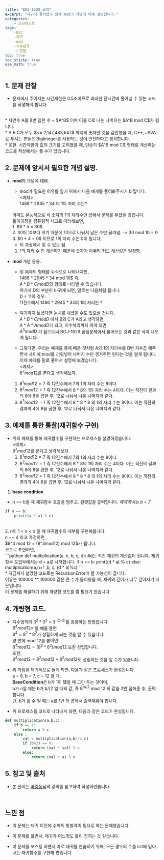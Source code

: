 ```yaml
---
title: "BOJ-1629 곱셈"
excerpt: "재귀적 풀이법과 함께 mod의 개념에 대해 설명합니다."
categories:
    - 코딩테스트
tags:
    -BOJ
    -재귀
    -mod
    -지수법칙
    -느낀점
toc: true
toc_sticky: true
use_math: true
---
```


## 1. 문제 관찰
* 문제에서 주어지는 시간제한은 0.5초이므로 최대한 단시간에 풀어낼 수 있는 코드를 작성해야 합니다.<br/>
<br/>
* 자연수 A를 B번 곱한 수 = $A^B$ 이며 이를 C로 나눈 나머지는 $A^B mod C$가 됩니다.
<br/>
* A,B,C가 모두 $<= 2,147,483,647$ 까지의 숫자인 것을 감안했을 때, C++, JAVA로 푸시는 분들은 BigInteger를 사용하는 것이 안전하다고 생각합니다.
<br/>
* 또한, 시간제한과 값의 크기를 고려했을 때, 단순히 $A^B mod C$ 형태로 계산하는 코드를 작성해서는 풀 수가 없습니다.
<br/>

## 2. 문제에 앞서서 필요한 개념 설명.
* **mod**의 개념에 대해.<br/>
    * mod가 필요한 이유를 알기 위해서 다음 예제를 풀어봐주시기 바랍니다.<br/>
    <예제><br/>
    1486 * 2945 * 34 의 1의 자리 수는?<br/>
    <br/>
    아마도 본능적으로 각 숫자의 1의 자리수만 곱해서 문제를 푸셨을 것입니다.<br/>
    풀이과정을 컴퓨팅적 사고로 따라해보면, <br/>
    1. $6 * 5 = 30$<br/>
    2. 30이 10보다 크기 때문에 10으로 나눠서 남은 수만 골라냄. -> 30 mod 10 = 0<br/>
    3. $0 * 4 = 0$ 이므로 1의 자리 수는 0이 됩니다.<br/>

    * 이 과정에서 알 수 있는 점.<br/>
    1. 1의 자리 수 만 계산하기 때문에 숫자가 아무리 커도 계산량은 일정함.<br/>

* **mod** 개념 응용.<br/>
    * 위 예제의 형태를 수식으로 나타내자면,<br/>
    1486 * 2945 * 34 mod 10$ 즉, <br/> 
    $A * B * C mod D$의 형태로 나타낼 수 있습니다.<br/>
    여기서 D의 부분이 바뀌게 되면, 말로는 다음처럼 됩니다.<br/>
    D = 11의 경우.<br/>
    11진수에서 1486 * 2945 * 34의 1의 자리는 ?<br/>

    * 여기까지 보셨다면 눈치를 채셨을 수도 있으실 겁니다.<br/>
    $A * B * C mod D$ 에서 B와 C가 A라고 생각하면,<br/>
    $A * A * A mod D$가 되고, 지수처리까지 하게 되면<br/>
    $A ^ 3 mod D$ 가 됨으로써 BOJ-1629 곱셈문제에서 물어보는 것과 같은 식이 나오게 됩니다.<br/>

    * 그렇다면, 우리는 예제를 통해 배운 것처럼 A의 1의 자리수를 B번 지수곱 해주면서 사이에 mod를 끼워넣어 나머지 수만 챙겨주면 된다는 것을 알게 됩니다. <br/>
    이제 예제를 말로 풀어서 설명해 보겠습니다.<br/>
    <예제><br/>
    $8^7 mod 12$를 푼다고 생각해보자.<br/>
    1. $8^1 mod 12 = 7$ 즉 12진수에서 7의 1의 자리 수는 8이다.<br/>
    2. $8^2 mod 12 = 1$ 즉 12진수에서 8 * 8의 1의 자리 수는 4이다. 이는 직전의 결과의 8에 8을 곱한 후, 12로 나눠서 나온 나머지와 같다.<br/>
    3. $8^3 mod 12 = 1$ 즉 12진수에서 8 * 8 * 8 의 1의 자리 수는 8이다. 이는 직전의 결과의 4에 8을 곱한 후, 12로 나눠서 나온 나머지와 같다.<br/>


## 3. 예제를 통한 통찰(재귀함수 구현)

* 위의 예제를 통해 재귀함수를 구현하는 프로세스를 설명하겠습니다.<br/>
    <예제><br/>
    $8^7 mod 12$를 푼다고 생각해보자.<br/>
    1. $8^1 mod 12 = 7$ 즉 12진수에서 7의 1의 자리 수는 8이다.<br/>
    2. $8^2 mod 12 = 1$ 즉 12진수에서 8 * 8의 1의 자리 수는 4이다. 이는 직전의 결과의 8에 8을 곱한 후, 12로 나눠서 나온 나머지와 같다.<br/>
    3. $8^3 mod 12 = 1$ 즉 12진수에서 8 * 8 * 8 의 1의 자리 수는 8이다. 이는 직전의 결과의 4에 8을 곱한 후, 12로 나눠서 나온 나머지와 같다.<br/>

1. **base condition**<br/>
* n == b일 때 재귀함수 호출을 멈추고, 결괏값을 출력합니다. *예제에서는 b = 7*<br/>
```python
if n == b:
    print((a * a) % c)
``` 
<br/>
2. n이 1 < n < b 일 때 재귀함수의 내부를 구현해봅니다. <br/>
n == 4 라고 가정하면,<br/>
$8^4 mod 12 = (8^3mod12) mod 12$가 됩니다.<br/>
코드로 표현하면,<br/>
```python
def multiplication(a, n, b, c, d): #d는 직전 재귀의 계산값이 됩니다. 재귀함수 도입부에서는 d = a로 시작합니다.
    if n == b:
        print((d * a) % c)
    else:
        multiplication(a,n+1 ,b, c, (d * a)%c)
```
<br/>
* 지금까지 설명한 코드로는 RecursionError가 뜰 가능성이 큽니다. <br/>
이유는 100000 ** 100000 같은 큰 수가 들어왔을 때, 재귀의 깊이가 너무 깊어지기 때문입니다.<br/> 이 문제를 해결하기 위해 개량형 코드를 짤 필요가 있습니다.<br/>

## 4. 개량형 코드.
* 지수법칙의 $3 ^ 2 * 3 ^2$ = 3 <sup>(2+2)</sup>를 응용하는 방법입니다.<br/>
$8^4 mod 12 =$ 를 예를 들면 <br/>
$8^4 = 8^2 * 8^2$가 성립하게 되는 것을 알 수 있습니다.<br/>
양 변에 mod 12를 붙이면<br/>
$8^4 mod 12 = (8^2*8 ^2)mod 12$ 또한 성립합니다.<br/>
또한,<br/>
$8^4 mod 12 = 8^2 mod12 * 8 ^2mod 12$도 성립하는 것을 알 수가 있습니다.<br/>

* 위 과정을 재귀적으로 돌게 되면, 다음과 같은 프로세스가 완성됩니다.<br/>
a = 8, b = 7, c = 12 일 때,<br/>
**BaseCondition**은 b가 1이 됐을 때 그만 두는 것이며,<br/>
b가 n일 때는 b가 b//2 일 때의 값, 즉 8<sup>b//2</sup> mod 12 의 값을 2번 곱해준 후, 출력합니다.<br/>
단, b가 홀 수 일 때는 a를 1번 더 곱해서 출력해줘야 합니다.<br/>

* 위 프로세스를 코드로 나타내게 되면, 다음과 같은 코드가 완성됩니다.<br/>
```python
def multiplication(a,b,c):
    if b == 1:
        return a % c
    else :
        val = multiplication(a,b//2,c)
        if (b%2) == 0:
            return (val * val) % c
        else:
            return (val * a) % c
```

## 5. 참고 및 출처<br/>

* 본 풀이는 [바킹독](https://baaaaaaaaaaaaaaaaaaaaaaarkingdog.tistory.com/943?category=773649)님의 강의를 참고하여 작성하였습니다.<br/>
<br/>

## 느낀 점
* 이 문제는 재귀 이전에 수학의 통찰력이 필요로 하는 문제였습니다.<br/>

* 이 문제를 풀면서, 재귀가 어느정도 틀이 잡히는 것 같습니다.<br/>

* 이 문제를 포스팅 하면서 따로 재귀를 연습하기 위해, 모든 경우의 수를 list에 담아내는 재귀함수를 구현해 봤습니다.<br/>